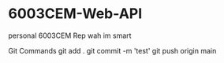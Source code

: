 # 6003CEM-Web-API
personal 6003CEM Rep
wah im smart

Git Commands 
git add .
git commit -m 'test'
git push origin main